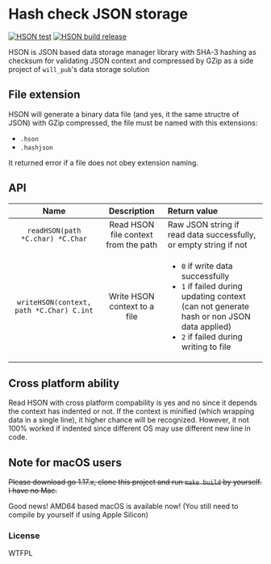 # Hash check JSON storage

[![HSON test](https://github.com/rk0cc/hson/actions/workflows/main_test.yml/badge.svg)](https://github.com/rk0cc/hson/actions/workflows/main_test.yml)
[![HSON build release](https://github.com/rk0cc/hson/actions/workflows/release.yml/badge.svg?branch=release)](https://github.com/rk0cc/hson/actions/workflows/release.yml)

HSON is JSON based data storage manager library with SHA-3 hashing as checksum for validating JSON context and compressed by GZip
as a side project of `will_pub`'s data storage solution

## File extension

HSON will generate a binary data file (and yes, it the same structre of JSON) with GZip compressed, the file must be named with this extensions:

* `.hson`
* `.hashjson`

It returned error if a file does not obey extension naming.

## API
|Name|Description|Return value|
|:-:|:-:|:--|
|`readHSON(path *C.char) *C.Char`|Read HSON file context from the path|Raw JSON string if read data successfully, or empty string if not|
|`writeHSON(context, path *C.Char) C.int`|Write HSON context to a file|<ul><li>`0` if write data successfully</li><li>`1` if failed during updating context (can not generate hash or non JSON data applied)</li><li>`2` if failed during writing to file</li></ul>|

## Cross platform ability

Read HSON with cross platform compability is yes and no since it depends the context has indented or not.
If the context is minified (which wrapping data in a single line), it higher chance will be recognized.
However, it not 100% worked if indented since different OS may use different new line in code.

## Note for macOS users

~~Please download go 1.17.x, clone this project and run `make build` by yourself. I have no Mac.~~

Good news! AMD64 based macOS is available now! (You still need to compile by yourself if using Apple Silicon)

### License
WTFPL
